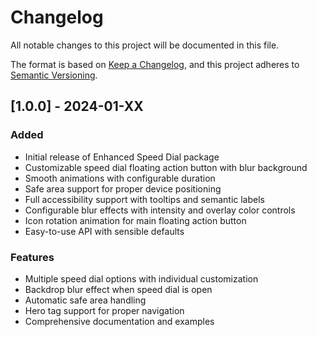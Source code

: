# Changelog

All notable changes to this project will be documented in this file.

The format is based on [Keep a Changelog](https://keepachangelog.com/en/1.0.0/),
and this project adheres to [Semantic Versioning](https://semver.org/spec/v2.0.0.html).

## [1.0.0] - 2024-01-XX

### Added

- Initial release of Enhanced Speed Dial package
- Customizable speed dial floating action button with blur background
- Smooth animations with configurable duration
- Safe area support for proper device positioning
- Full accessibility support with tooltips and semantic labels
- Configurable blur effects with intensity and overlay color controls
- Icon rotation animation for main floating action button
- Easy-to-use API with sensible defaults

### Features

- Multiple speed dial options with individual customization
- Backdrop blur effect when speed dial is open
- Automatic safe area handling
- Hero tag support for proper navigation
- Comprehensive documentation and examples
